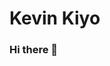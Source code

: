 # Kevin Kiyo
### Hi there 👋

<!--
**mzukiyo/mzukiyo** is a ✨ _special_ ✨ repository because its `README.md` (this file) appears on your GitHub profile. Yay time

Here are some ideas to get you started:

- 🔭 I’m currently working on ...
- 🌱 I’m currently learning ...
- 👯 I’m looking to collaborate on ...
- 🤔 I’m looking for help with ...
- 💬 Ask me about ...
- 📫 How to reach me: ...
- 😄 Pronouns: ...
- ⚡ Fun fact: ...
-->
